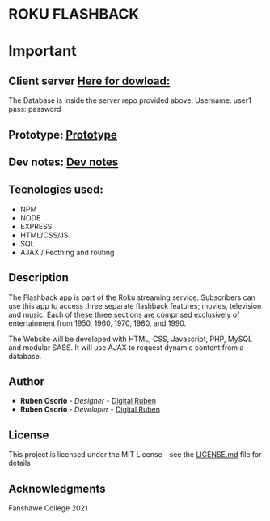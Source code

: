 # ROKU FLASHBACK

# Important

## Client server [Here for dowload:](https://github.com/digitalruben/Osorio_Ruben-RokuServer)

The Database is inside the server repo provided above.
Username: user1
pass: password

## Prototype: [Prototype](https://ruben741163.invisionapp.com/console/share/3M1XOUWYHT)

## Dev notes: [Dev notes](https://docs.google.com/document/d/1JywtqlMeNHfK0AKIwHDUFA3nYBQM-E8Lm2lNwVU2c0g/)

## Tecnologies used:

- NPM
- NODE
- EXPRESS
- HTML/CSS/JS
- SQL
- AJAX / Fecthing and routing

## Description

The Flashback app is part of the Roku streaming service. Subscribers can use this app to
access three separate flashback features; movies, television and music. Each of these three
sections are comprised exclusively of entertainment from 1950, 1960, 1970, 1980, and 1990.

The Website will be developed with HTML, CSS, Javascript, PHP, MySQL and modular SASS. It will use AJAX to request dynamic content from a database.

## Author

- **Ruben Osorio** - _Designer_ - [Digital Ruben](https://github.com/digitalruben)
- **Ruben Osorio** - _Developer_ - [Digital Ruben](https://github.com/digitalruben)

## License

This project is licensed under the MIT License - see the [LICENSE.md](https://opensource.org/licenses/MIT) file for details

## Acknowledgments

Fanshawe College
2021
